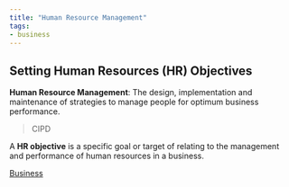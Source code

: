 ```yaml
---
title: "Human Resource Management"
tags:
- business
---
```


## Setting Human Resources (HR) Objectives

**Human Resource Management**: The design, implementation and maintenance of strategies to manage people for optimum business performance. 
> CIPD

A **HR objective** is a specific goal or target of relating to the management and performance of human resources in a business.








[Business](/Business)